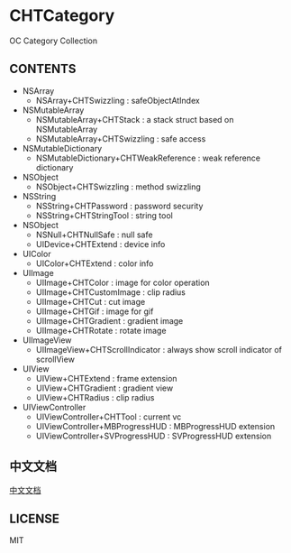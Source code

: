 # CHTCategory
OC Category Collection

## CONTENTS
<ul>
	<li>NSArray
		<ul>
			<li>NSArray+CHTSwizzling : safeObjectAtIndex </li>
		</ul>
	</li>
	<li>NSMutableArray
		<ul>
			<li>NSMutableArray+CHTStack : a stack struct based on NSMutableArray </li>
			<li>NSMutableArray+CHTSwizzling : safe access </li>
		</ul>
	</li>
	<li>NSMutableDictionary
		<ul>
			<li>NSMutableDictionary+CHTWeakReference : weak reference dictionary </li>
		</ul>
	</li>
	<li>NSObject
		<ul>
			<li>NSObject+CHTSwizzling : method swizzling </li>
		</ul>
	</li>
	<li>NSString
		<ul>
			<li>NSString+CHTPassword : password security </li>
			<li>NSString+CHTStringTool : string tool </li>
		</ul>
	</li>
	<li>NSObject
		<ul>
			<li>NSNull+CHTNullSafe : null safe </li>
			<li>UIDevice+CHTExtend : device info </li>
		</ul>
	</li>
	<li>UIColor
		<ul>
			<li>UIColor+CHTExtend : color info </li>
		</ul>
	</li>
	<li>UIImage
		<ul>
			<li>UIImage+CHTColor : image for color operation </li>
			<li>UIImage+CHTCustomImage : clip radius </li>
			<li>UIImage+CHTCut : cut image </li>
			<li>UIImage+CHTGif : image for gif </li>
			<li>UIImage+CHTGradient : gradient image </li>
			<li>UIImage+CHTRotate : rotate image </li>
		</ul>
	</li>
	<li>UIImageView
		<ul>
			<li>UIImageView+CHTScrollIndicator : always show scroll indicator  of scrollView</li>
		</ul>
	</li>
	<li>UIView
		<ul>
			<li>UIView+CHTExtend : frame extension</li>
			<li>UIView+CHTGradient : gradient view</li>
			<li>UIView+CHTRadius : clip radius</li>
		</ul>
	</li>
	<li>UIViewController
		<ul>
			<li>UIViewController+CHTTool : current vc</li>
			<li>UIViewController+MBProgressHUD : MBProgressHUD extension</li>
			<li>UIViewController+SVProgressHUD : SVProgressHUD extension</li>
		</ul>
	</li>
</ul>

## 中文文档

[中文文档](	./中文说明.md)

## LICENSE
MIT